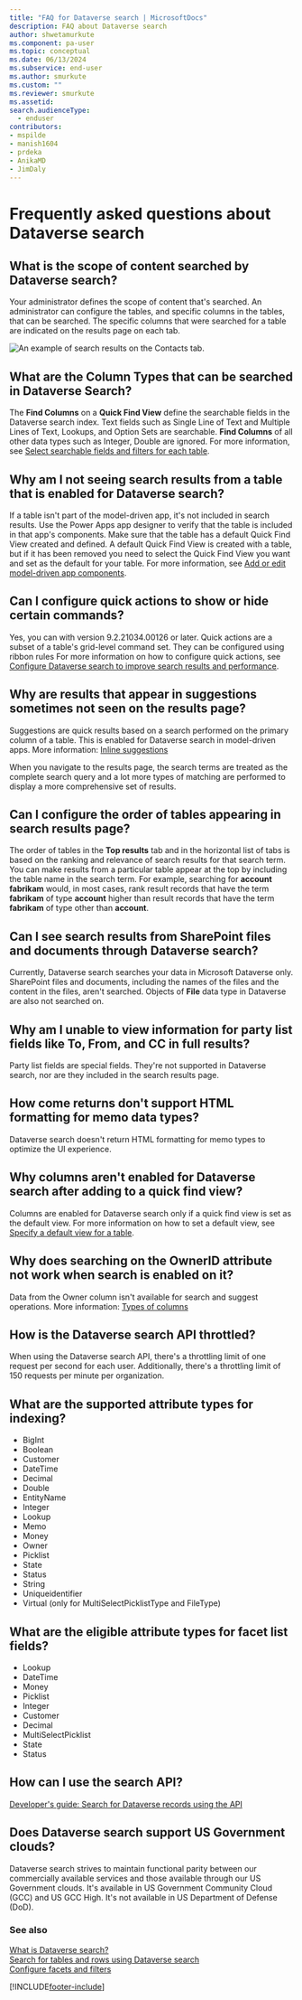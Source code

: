 ```yaml
---
title: "FAQ for Dataverse search | MicrosoftDocs"
description: FAQ about Dataverse search
author: shwetamurkute
ms.component: pa-user
ms.topic: conceptual
ms.date: 06/13/2024
ms.subservice: end-user
ms.author: smurkute
ms.custom: ""
ms.reviewer: smurkute
ms.assetid: 
search.audienceType: 
  - enduser
contributors:
- mspilde
- manish1604
- prdeka
- AnikaMD
- JimDaly
---
```


# Frequently asked questions about Dataverse search

## What is the scope of content searched by Dataverse search?

Your administrator defines the scope of content that's searched. An administrator can configure the tables, and specific columns in the tables, that can be searched. The specific columns that were searched for a table are indicated on the results page on each tab.

![An example of search results on the Contacts tab.](media/search-faq-1.png "An example of search results on the Contacts tab") 

## What are the Column Types that can be searched in Dataverse Search?

The **Find Columns** on a **Quick Find View** define the searchable fields in the Dataverse search index. Text fields such as Single Line of Text and Multiple Lines of Text, Lookups, and Option Sets are searchable. **Find Columns** of all other data types such as Integer, Double are ignored. For more information, see [Select searchable fields and filters for each table](/power-platform/admin/configure-relevance-search-organization#select-searchable-fields-and-filters-for-each-table).

## Why am I not seeing search results from a table that is enabled for Dataverse search?

If a table isn't part of the model-driven app, it's not included in search results. Use the Power Apps app designer to verify that the table is included in that app's components. Make sure that the table has a default Quick Find View created and defined. A default Quick Find View is created with a table, but if it has been removed you need to select the Quick Find View you want and set as the default for your table. For more information, see [Add or edit model-driven app components](../maker/model-driven-apps/add-edit-app-components.md#add-a-component). 


## Can I configure quick actions to show or hide certain commands?
Yes, you can with version 9.2.21034.00126 or later. Quick actions are a subset of a table's grid-level command set. They can be configured using ribbon rules
For more information on how to configure quick actions, see [Configure Dataverse search to improve search results and performance](/power-platform/admin/configure-relevance-search-organization#configure-quick-actions).

## Why are results that appear in suggestions sometimes not seen on the results page?

Suggestions are quick results based on a search performed on the primary column of a table. This is enabled for Dataverse search in model-driven apps. More information: [Inline suggestions](relevance-search.md#inline-suggestions)

When you navigate to the results page, the search terms are treated as the complete search query and a lot more types of matching are performed to display a more comprehensive set of results.

## Can I configure the order of tables appearing in search results page?

The order of tables in the **Top results** tab and in the horizontal list of tabs is based on the ranking and relevance of search results for that search term. You can make results from a particular table appear at the top by including the table name in the search term. For example, searching for **account fabrikam** would, in most cases, rank result records that have the term **fabrikam** of type **account** higher than result records that have the term **fabrikam** of type other than **account**.

## Can I see search results from SharePoint files and documents through Dataverse search?

Currently, Dataverse search searches your data in Microsoft Dataverse only. SharePoint files and documents, including the names of the files and the content in the files, aren't searched. Objects of **File** data type in Dataverse are also not searched on.

## Why am I unable to view information for party list fields like To, From, and CC in full results?

Party list fields are special fields. They're not supported in Dataverse search, nor are they included in the search results page.

## How come returns don't support HTML formatting for memo data types?

Dataverse search doesn't return HTML formatting for memo types to optimize the UI experience.

## Why columns aren't enabled for Dataverse search after adding to a quick find view?

Columns are enabled for Dataverse search only if a quick find view is set as the default view. For more information on how to set a default view, see [Specify a default view for a table](../maker/model-driven-apps/specify-default-views.md#specify-a-default-view-for-a-table).

## Why does searching on the OwnerID attribute not work when search is enabled on it?

Data from the Owner column isn't available for search and suggest operations. More information: [Types of columns](../maker/data-platform/types-of-fields.md)

## How is the Dataverse search API throttled?

When using the Dataverse search API, there's a throttling limit of one request per second for each user. Additionally, there's a throttling limit of 150 requests per minute per organization.

## What are the supported attribute types for indexing?

- BigInt
- Boolean
- Customer
- DateTime
- Decimal
- Double
- EntityName
- Integer
- Lookup
- Memo
- Money
- Owner
- Picklist
- State
- Status
- String
- Uniqueidentifier
- Virtual (only for MultiSelectPicklistType and FileType)

## What are the eligible attribute types for facet list fields?

- Lookup 
- DateTime 
- Money
- Picklist
- Integer
- Customer
- Decimal
- MultiSelectPicklist
- State
- Status

## How can I use the search API?

[Developer's guide: Search for Dataverse records using the API](../developer/data-platform/search/overview.md)

## Does Dataverse search support US Government clouds?
Dataverse search strives to maintain functional parity between our commercially available services and those available through our US Government clouds. It's available in US Government Community Cloud (GCC) and US GCC High. It's not available in US Department of Defense (DoD).

### See also

[What is Dataverse search?](relevance-search-benefits.md)<br/>
[Search for tables and rows using Dataverse search](relevance-search.md)<br/>
[Configure facets and filters](facets-and-filters.md)

[!INCLUDE[footer-include](../includes/footer-banner.md)]

